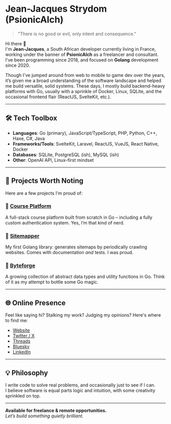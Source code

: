 # Jean-Jacques Strydom (PsionicAlch)

> "There is no good or evil, only intent and consequence."

Hi there 👋  
I'm **Jean-Jacques**, a South African developer currently living in France, working under the banner of **PsionicAlch** as a freelancer and consultant. I've been programming since 2018, and focused on **Golang** development since 2020.

Though I've jumped around from web to mobile to game dev over the years, it’s given me a broad understanding of the software landscape and helped me build versatile, solid systems. These days, I mostly build backend-heavy platforms with Go, usually with a sprinkle of Docker, Linux, SQLite, and the occasional frontend flair (ReactJS, SvelteKit, etc.).

---

## 🛠️ Tech Toolbox

- **Languages**: Go (primary), JavaScript/TypeScript, PHP, Python, C++, Haxe, C#, Java  
- **Frameworks/Tools**: SvelteKit, Laravel, ReactJS, VueJS, React Native, Docker  
- **Databases**: SQLite, PostgreSQL (ish), MySQL (ish)  
- **Other**: OpenAI API, Linux-first mindset

---

## 🚀 Projects Worth Noting

Here are a few projects I'm proud of:

### 🔹 [Course Platform](https://github.com/PsionicAlch/course-platform)  
A full-stack course platform built from scratch in Go – including a fully custom authentication system. Yes, I’m that kind of nerd.

### 🔹 [Sitemapper](https://github.com/PsionicAlch/sitemapper)  
My first Golang library: generates sitemaps by periodically crawling websites. Comes with documentation *and* tests. I was proud.

### 🔹 [Byteforge](https://github.com/PsionicAlch/byteforge)  
A growing collection of abstract data types and utility functions in Go. Think of it as my attempt to bottle some Go magic.

---

## 🌐 Online Presence

Feel like saying hi? Stalking my work? Judging my opinions? Here's where to find me:

- [Website](https://www.psionicalch.com)
- [Twitter / X](https://x.com/psionicalch)
- [Threads](https://www.threads.com/@psionicalch)
- [Bluesky](https://bsky.app/profile/psionicalch.com)
- [LinkedIn](https://linkedin.com/in/jeanjacques-strydom)

---

## 💡 Philosophy

I write code to solve real problems, and occasionally just to see if I can.  
I believe software is equal parts logic and intuition, with some creativity sprinkled on top.

---

**Available for freelance & remote opportunities.**  
*Let’s build something quietly brilliant.*
